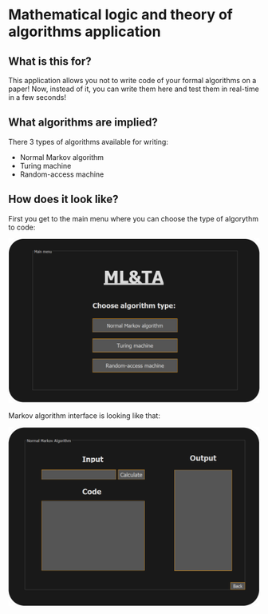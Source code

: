 # Mathematical logic and theory of algorithms application

## What is this for?
This application allows you not to write code of your formal algorithms on a paper! Now, instead of it, you can write them here and test them in real-time in a few seconds!

## What algorithms are implied?

There 3 types of algorithms available for writing:
- Normal Markov algorithm
- Turing machine
- Random-access machine


## How does it look like?

First you get to the main menu where you can choose the type of algorythm to code:

![menu_ui](images/menu_ui_screenshot.png)

Markov algorithm interface is looking like that:

![NAM_gui](images/NAM_ui_screenshot.png)
